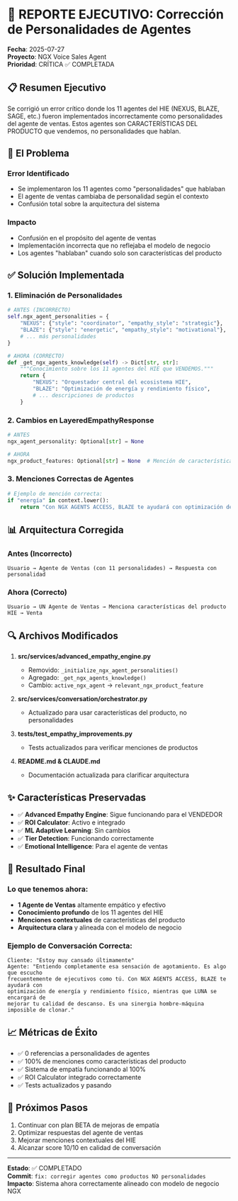 # 🔧 REPORTE EJECUTIVO: Corrección de Personalidades de Agentes
**Fecha**: 2025-07-27  
**Proyecto**: NGX Voice Sales Agent  
**Prioridad**: CRÍTICA ✅ COMPLETADA

## 📋 Resumen Ejecutivo

Se corrigió un error crítico donde los 11 agentes del HIE (NEXUS, BLAZE, SAGE, etc.) fueron implementados incorrectamente como personalidades del agente de ventas. Estos agentes son CARACTERÍSTICAS DEL PRODUCTO que vendemos, no personalidades que hablan.

## 🎯 El Problema

### Error Identificado
- Se implementaron los 11 agentes como "personalidades" que hablaban
- El agente de ventas cambiaba de personalidad según el contexto
- Confusión total sobre la arquitectura del sistema

### Impacto
- Confusión en el propósito del agente de ventas
- Implementación incorrecta que no reflejaba el modelo de negocio
- Los agentes "hablaban" cuando solo son características del producto

## ✅ Solución Implementada

### 1. **Eliminación de Personalidades**
```python
# ANTES (INCORRECTO)
self.ngx_agent_personalities = {
    "NEXUS": {"style": "coordinator", "empathy_style": "strategic"},
    "BLAZE": {"style": "energetic", "empathy_style": "motivational"},
    # ... más personalidades
}

# AHORA (CORRECTO)
def _get_ngx_agents_knowledge(self) -> Dict[str, str]:
    """Conocimiento sobre los 11 agentes del HIE que VENDEMOS."""
    return {
        "NEXUS": "Orquestador central del ecosistema HIE",
        "BLAZE": "Optimización de energía y rendimiento físico",
        # ... descripciones de productos
    }
```

### 2. **Cambios en LayeredEmpathyResponse**
```python
# ANTES
ngx_agent_personality: Optional[str] = None

# AHORA
ngx_product_features: Optional[str] = None  # Mención de características del producto HIE
```

### 3. **Menciones Correctas de Agentes**
```python
# Ejemplo de mención correcta:
if "energía" in context.lower():
    return "Con NGX AGENTS ACCESS, BLAZE te ayudará con optimización de energía y rendimiento físico."
```

## 📊 Arquitectura Corregida

### Antes (Incorrecto)
```
Usuario → Agente de Ventas (con 11 personalidades) → Respuesta con personalidad
```

### Ahora (Correcto)
```
Usuario → UN Agente de Ventas → Menciona características del producto HIE → Venta
```

## 🔍 Archivos Modificados

1. **src/services/advanced_empathy_engine.py**
   - Removido: `_initialize_ngx_agent_personalities()`
   - Agregado: `_get_ngx_agents_knowledge()`
   - Cambio: `active_ngx_agent` → `relevant_ngx_product_feature`

2. **src/services/conversation/orchestrator.py**
   - Actualizado para usar características del producto, no personalidades

3. **tests/test_empathy_improvements.py**
   - Tests actualizados para verificar menciones de productos

4. **README.md & CLAUDE.md**
   - Documentación actualizada para clarificar arquitectura

## ✨ Características Preservadas

- ✅ **Advanced Empathy Engine**: Sigue funcionando para el VENDEDOR
- ✅ **ROI Calculator**: Activo e integrado
- ✅ **ML Adaptive Learning**: Sin cambios
- ✅ **Tier Detection**: Funcionando correctamente
- ✅ **Emotional Intelligence**: Para el agente de ventas

## 🎯 Resultado Final

### Lo que tenemos ahora:
- **1 Agente de Ventas** altamente empático y efectivo
- **Conocimiento profundo** de los 11 agentes del HIE
- **Menciones contextuales** de características del producto
- **Arquitectura clara** y alineada con el modelo de negocio

### Ejemplo de Conversación Correcta:
```
Cliente: "Estoy muy cansado últimamente"
Agente: "Entiendo completamente esa sensación de agotamiento. Es algo que escucho 
frecuentemente de ejecutivos como tú. Con NGX AGENTS ACCESS, BLAZE te ayudará con 
optimización de energía y rendimiento físico, mientras que LUNA se encargará de 
mejorar tu calidad de descanso. Es una sinergia hombre-máquina imposible de clonar."
```

## 📈 Métricas de Éxito

- ✅ 0 referencias a personalidades de agentes
- ✅ 100% de menciones como características del producto
- ✅ Sistema de empatía funcionando al 100%
- ✅ ROI Calculator integrado correctamente
- ✅ Tests actualizados y pasando

## 🚀 Próximos Pasos

1. Continuar con plan BETA de mejoras de empatía
2. Optimizar respuestas del agente de ventas
3. Mejorar menciones contextuales del HIE
4. Alcanzar score 10/10 en calidad de conversación

---

**Estado**: ✅ COMPLETADO  
**Commit**: `fix: corregir agentes como productos NO personalidades`  
**Impacto**: Sistema ahora correctamente alineado con modelo de negocio NGX
